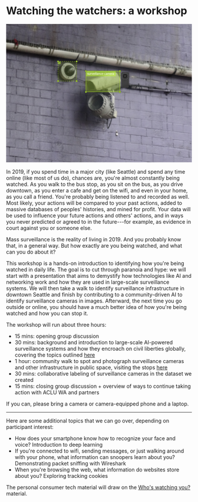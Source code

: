 # Watching the watchers: a workshop

![](media/bbox3.png)

In 2019, if you spend time in a major city (like Seattle) and spend any time online (like most of us do), chances are, you're almost constantly being watched. As you walk to the bus stop, as you sit on the bus, as you drive downtown, as you enter a cafe and get on the wifi, and even in your home, as you call a friend. You're probably being listened to and recorded as well. Most likely, your actions will be compared to your past actions, added to massive databases of peoples' histories, and mined for profit. Your data will be used to influence your future actions and others' actions, and in ways you never predicted or agreed to in the future---for example, as evidence in court against you or someone else.

Mass surveillance is the reality of living in 2019. And you probably know that, in a general way. But how exactly are you being watched, and what can you do about it?

This workshop is a hands-on introduction to identifying how you're being watched in daily life. The goal is to cut through paranoia and hype: we will start with a presentation that aims to demystify how technologies like AI and networking work and how they are used in large-scale surveillance systems. We will then take a walk to identify surveillance infrastructure in downtown Seattle and finish by contributing to a community-driven AI to identify surveillance cameras in images. Afterward, the next time you go outside or online, you should have a much better idea of how you're being watched and how you can stop it.

The workshop will run about three hours:

* 15 mins: opening group discussion
* 30 mins: background and introduction to large-scale AI-powered surveillance systems and how they encroach on civil liberties globally, covering the topics outlined [here](ai-intro.html)
* 1 hour: community walk to spot and photograph surveillance cameras and other infrastructure in public space, visiting the stops [here](tour.md)
* 30 mins: collaborative labeling of surveillance cameras in the dataset we created
* 15 mins: closing group discussion + overview of ways to continue taking action with ACLU WA and partners

If you can, please bring a camera or camera-equipped phone and a laptop.

---

Here are some additional topics that we can go over, depending on participant interest:

* How does your smartphone know how to recognize your face and voice? Introduction to deep learning
* If you're connected to wifi, sending messages, or just walking around with your phone, what information can snoopers learn about you? Demonstrating packet sniffing with Wireshark
* When you're browsing the web, what information do websites store about you? Exploring tracking cookies

The personal consumer tech material will draw on the [Who's watching you?](whos-watching.html) material.
